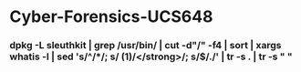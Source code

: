 # Cyber-Forensics-UCS648

### dpkg -L sleuthkit | grep /usr/bin/ | cut -d"/" -f4 | sort | xargs whatis -l | sed 's/^/*<strong>/; s/ (1)/<\/strong>/; s/$/./' | tr -s . | tr -s " "
